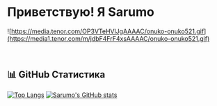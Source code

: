 # Приветствую! Я Sarumo

![https://media.tenor.com/OP3VTeHVlJgAAAAC/onuko-onuko521.gif](https://media1.tenor.com/m/jdbF4FrF4xsAAAAC/onuko-onuko521.gif)



<br/>

## 📊 GitHub Статистика

[![Top Langs](https://github-readme-stats.vercel.app/api/top-langs/?username=SarumoBNK&layout=donut&theme=merko)](https://github.com/anuraghazra/github-readme-stats) [![Sarumo's GitHub stats](https://github-readme-stats.vercel.app/api?username=SarumoBNK&theme=merko)](https://github.com/anuraghazra/github-readme-stats)




<br/>

